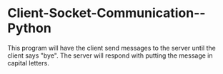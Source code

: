 # Client-Socket-Communication--Python
This program will have the client send messages to the server until the client says "bye". The server will respond with putting the message in capital letters. 
